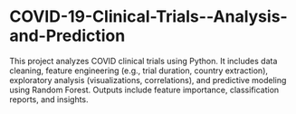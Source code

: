 # COVID-19-Clinical-Trials--Analysis-and-Prediction
This project analyzes COVID clinical trials using Python. It includes data cleaning, feature engineering (e.g., trial duration, country extraction), exploratory analysis (visualizations, correlations), and predictive modeling using Random Forest. Outputs include feature importance, classification reports, and insights.
